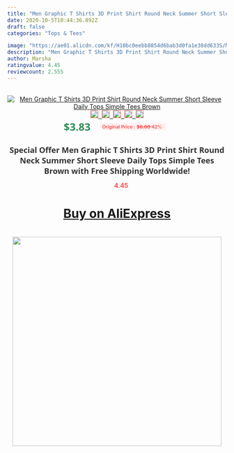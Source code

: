 ```yaml
---
title: "Men Graphic T Shirts 3D Print Shirt Round Neck Summer Short Sleeve Daily Tops Simple Tees Brown"
date: 2020-10-5T10:44:36.892Z
draft: false
categories: "Tops & Tees"

image: "https://ae01.alicdn.com/kf/H10bc0eebb8854d6bab3d0fa1e38dd633S/Men-Graphic-T-Shirts-3D-Print-Shirt-Round-Neck-Summer-Short-Sleeve-Daily-Tops-Simple-Tees.jpg"
description: "Men Graphic T Shirts 3D Print Shirt Round Neck Summer Short Sleeve Daily Tops Simple Tees Brown"
author: Marsha
ratingvalue: 4.45
reviewcount: 2.555
---
```

<br>
<div style="text-align: center;">
<a href="https://s.click.aliexpress.com/e/_A709bB" target="_blank" rel="nofollow noopener noreferrer"><img alt="Men Graphic T Shirts 3D Print Shirt Round Neck Summer Short Sleeve Daily Tops Simple Tees Brown" class="magnifier-image" src="https://ae01.alicdn.com/kf/H10bc0eebb8854d6bab3d0fa1e38dd633S/Men-Graphic-T-Shirts-3D-Print-Shirt-Round-Neck-Summer-Short-Sleeve-Daily-Tops-Simple-Tees.jpg_640x640.jpg">
<br>
<img style="border:1px solid salmon" src="https://ae01.alicdn.com/kf/H10bc0eebb8854d6bab3d0fa1e38dd633S/Men-Graphic-T-Shirts-3D-Print-Shirt-Round-Neck-Summer-Short-Sleeve-Daily-Tops-Simple-Tees.jpg_120x120.jpg">&nbsp;&nbsp;<img style="border:1px solid salmon" src="https://ae01.alicdn.com/kf/H9ac68256f9ca4b238ac8d2f5baca9504M/Men-Graphic-T-Shirts-3D-Print-Shirt-Round-Neck-Summer-Short-Sleeve-Daily-Tops-Simple-Tees.jpg_120x120.jpg">&nbsp;&nbsp;<img style="border:1px solid salmon" src="_120x120.jpg">&nbsp;&nbsp;<img style="border:1px solid salmon" src="_120x120.jpg">&nbsp;&nbsp;<img style="border:1px solid salmon" src="_120x120.jpg"></a></div><br0>
<div style="text-align: center;"><span style="background-color: white; border: 0px; box-sizing: border-box; color: seagreen; display: inline-block; font-family: &quot;open sans&quot; , &quot;arial&quot; , &quot;helvetica&quot; , sans-serif , &quot;heiti&quot;; font-size: 24px; font-stretch: inherit; font-weight: 700; line-height: inherit; margin: 0px 10px 0px 0px; padding: 0px; vertical-align: middle;">$3.83 </span>
<span style="background: rgb(255 , 241 , 241); border-radius: 3px; border: 0px; box-sizing: border-box; color: #ff4747; display: inline-block; font-family: inherit; font-size: 12px; font-stretch: inherit; font-style: inherit; font-variant: inherit; font-weight: 600; line-height: inherit; margin: 0px; padding: 2px 5px; transform: scale(0.9); vertical-align: middle;">Original Price : <b style="text-decoration: line-through;">$6.60 </b> 42%&nbsp;&nbsp;</span></div>
<h1 style="color: #333333; display: inline-block; font-family: &quot;open sans&quot; , &quot;arial&quot; , &quot;helvetica&quot; , sans-serif , &quot;heiti&quot;; font-size: 18px; font-stretch: inherit; font-weight: 700; text-align: center;">Special Offer Men Graphic T Shirts 3D Print Shirt Round Neck Summer Short Sleeve Daily Tops Simple Tees Brown with Free Shipping Worldwide!</h1>
<div style="color: #ff4747; text-align: center;">
<img src="https://4.bp.blogspot.com/-M0ZcTcb-5uY/XleCXlxnR4I/AAAAAAAAAEc/OrjgMkXV1oMQFaCRZj5HQwOCBcu3w1FegCPcBGAYYCw/s1600/star.png" style="height: 15px;">&nbsp;<b>4.45</b></div>
<div class="button_cont" align="center"><a class="buynow_a" href="https://s.click.aliexpress.com/e/_A709bB" target="_blank" rel="nofollow noopener noreferrer"><H1>Buy on AliExpress</H1></a></div><br>
<div class="separator" style="clear: both; text-align: center;">
<img src="https://lh3.googleusercontent.com/-pTy5HemUv9M/XlePHvY0dAI/AAAAAAAAAE4/0nX5iRUoIWY8eMW9Dpxeirr157OZliDIgCLcBGAsYHQ/s1600/badge.gif" width="480">
</div>
